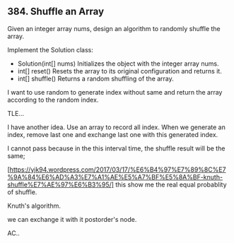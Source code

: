 ## 384. Shuffle an Array

Given an integer array nums, design an algorithm to randomly shuffle the array.

Implement the Solution class:

* Solution(int[] nums) Initializes the object with the integer array nums.
* int[] reset() Resets the array to its original configuration and returns it.
* int[] shuffle() Returns a random shuffling of the array.

I want to use random to generate index without same and return the array according to the random index.

TLE...

I have another idea. Use an array to record all index. When we generate an index, remove last one and exchange last one with this generated index.

I cannot pass because in the this interval time, the shuffle result will be the same;

[https://yjk94.wordpress.com/2017/03/17/%E6%B4%97%E7%89%8C%E7%9A%84%E6%AD%A3%E7%A1%AE%E5%A7%BF%E5%8A%BF-knuth-shuffle%E7%AE%97%E6%B3%95/] this show me the real equal probablity of shuffle.

Knuth's algorithm.

we can exchange it with it postorder's node.

AC..
